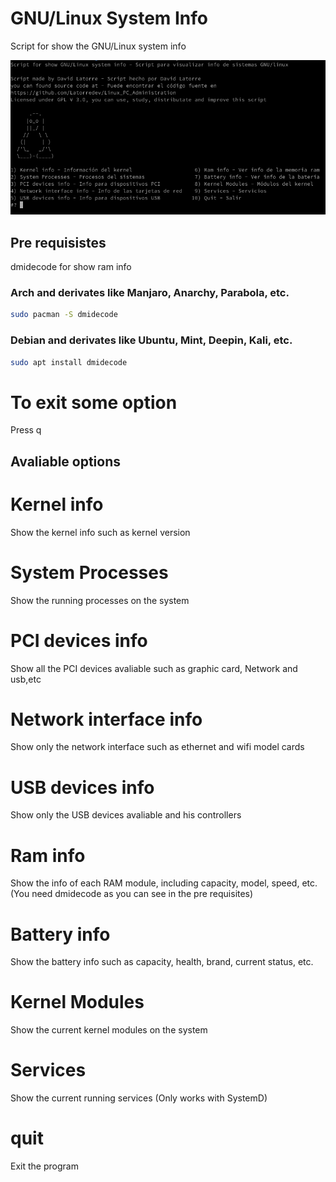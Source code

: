 # GNU/Linux System Info

Script for show the GNU/Linux system info

![Alt Text](https://github.com/LatorreDev/GNU-Linux-System-info-display/blob/master/assets/Screenshot.png)

## Pre requisistes

dmidecode for show ram info

### Arch and derivates like Manjaro, Anarchy, Parabola, etc.
```bash
sudo pacman -S dmidecode
```

### Debian and derivates like Ubuntu, Mint, Deepin, Kali, etc.
```bash
sudo apt install dmidecode
```
# To exit some option
Press q

## Avaliable options
# Kernel info
Show the kernel info such as kernel version
# System Processes
Show the running processes on the system
# PCI devices info
Show all the PCI devices avaliable such as graphic card, Network and usb,etc
# Network interface info
Show only the network interface such as ethernet and wifi model cards 
# USB devices info
Show only the USB devices avaliable and his controllers
# Ram info
Show the info of each RAM module, including capacity, model, speed, etc. (You need dmidecode as you can see in the pre requisites)
# Battery info
Show the battery info such as capacity, health, brand, current status, etc.
# Kernel Modules
Show the current kernel modules on the system
# Services
Show the current running services (Only works with SystemD)
# quit
Exit the program
